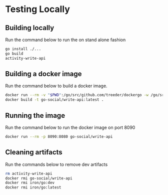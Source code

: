 # Testing Locally

## Building locally

Run the command below to run the on stand alone fashion

```sh
go install ./...
go build
activity-write-api
```

## Building a docker image

Run the command below to build a docker image.

```sh
docker run --rm -v "$PWD":/go/src/github.com/treeder/dockergo -w /go/src/github.com/treeder/dockergo iron/go:dev go build -o write-api
docker build -t go-social/write-api:latest .
```

## Running the image

Run the command below to run the docker image on port 8090

```sh
docker run --rm -p 8090:8080 go-social/write-api
```

## Cleaning artifacts

Run the commands below to remove dev artifacts

```sh
rm activity-write-api
docker rmi go-social/write-api
docker rmi iron/go:dev
docker rmi iron/go:latest
```
